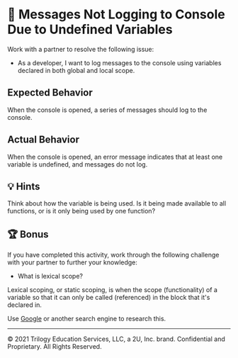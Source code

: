 # 🐛 Messages Not Logging to Console Due to Undefined Variables

Work with a partner to resolve the following issue:

* As a developer, I want to log messages to the console using variables declared in both global and local scope.

## Expected Behavior

When the console is opened, a series of messages should log to the console.

## Actual Behavior

When the console is opened, an error message indicates that at least one variable is undefined, and messages do not log.

## 💡 Hints

Think about how the variable is being used. Is it being made available to all functions, or is it only being used by one function?

## 🏆 Bonus

If you have completed this activity, work through the following challenge with your partner to further your knowledge:

* What is lexical scope?

Lexical scoping, or static scoping, is when the scope (functionality) of a variable so that it can only be called (referenced) in the block that it's declared in.

Use [Google](https://www.google.com) or another search engine to research this.

---
© 2021 Trilogy Education Services, LLC, a 2U, Inc. brand. Confidential and Proprietary. All Rights Reserved.
